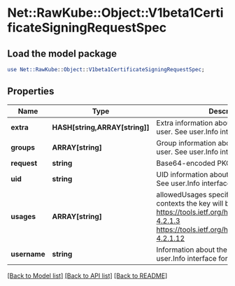 # Net::RawKube::Object::V1beta1CertificateSigningRequestSpec

## Load the model package
```perl
use Net::RawKube::Object::V1beta1CertificateSigningRequestSpec;
```

## Properties
Name | Type | Description | Notes
------------ | ------------- | ------------- | -------------
**extra** | **HASH[string,ARRAY[string]]** | Extra information about the requesting user. See user.Info interface for details. | [optional] 
**groups** | **ARRAY[string]** | Group information about the requesting user. See user.Info interface for details. | [optional] 
**request** | **string** | Base64-encoded PKCS#10 CSR data | 
**uid** | **string** | UID information about the requesting user. See user.Info interface for details. | [optional] 
**usages** | **ARRAY[string]** | allowedUsages specifies a set of usage contexts the key will be valid for. See: https://tools.ietf.org/html/rfc5280#section-4.2.1.3      https://tools.ietf.org/html/rfc5280#section-4.2.1.12 | [optional] 
**username** | **string** | Information about the requesting user. See user.Info interface for details. | [optional] 

[[Back to Model list]](../README.md#documentation-for-models) [[Back to API list]](../README.md#documentation-for-api-endpoints) [[Back to README]](../README.md)


